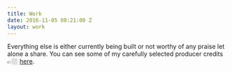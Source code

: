 ```yaml
---
title: Work
date: 2016-11-05 08:21:00 Z
layout: work
---
```


Everything else is either currently being built or not worthy of any praise let alone a share. You can see some of my carefully selected producer credits  👉🏼 [here](http://peterhironaka.com/producer).